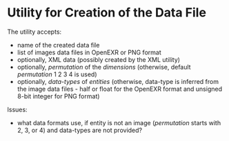 # Utility for Creation of the Data File

The utility accepts:
* name of the created data file
* list of images data files in OpenEXR or PNG format
* optionally, XML data (possibly created by the XML utility)
* optionally, *permutation* of the *dimensions* (otherwise, default *permutation* 1 2 3 4 is used)
* optionally, *data-types* of *entities* (otherwise, data-type is inferred from the image data files - half or float for the OpenEXR format and unsigned 8-bit integer for PNG format)
 
Issues:
* what data formats use, if entity is not an image (*permutation* starts with 2, 3, or 4) and data-types are not provided?